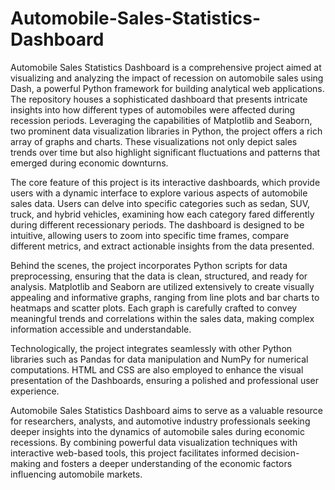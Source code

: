 # Automobile-Sales-Statistics-Dashboard
Automobile Sales Statistics Dashboard is a comprehensive project aimed at visualizing and analyzing the impact of recession on automobile sales using Dash, a powerful Python framework for building analytical web applications. The repository houses a sophisticated dashboard that presents intricate insights into how different types of automobiles were affected during recession periods. Leveraging the capabilities of Matplotlib and Seaborn, two prominent data visualization libraries in Python, the project offers a rich array of graphs and charts. These visualizations not only depict sales trends over time but also highlight significant fluctuations and patterns that emerged during economic downturns.

The core feature of this project is its interactive dashboards, which provide users with a dynamic interface to explore various aspects of automobile sales data. Users can delve into specific categories such as sedan, SUV, truck, and hybrid vehicles, examining how each category fared differently during different recessionary periods. The dashboard is designed to be intuitive, allowing users to zoom into specific time frames, compare different metrics, and extract actionable insights from the data presented.

Behind the scenes, the project incorporates Python scripts for data preprocessing, ensuring that the data is clean, structured, and ready for analysis. Matplotlib and Seaborn are utilized extensively to create visually appealing and informative graphs, ranging from line plots and bar charts to heatmaps and scatter plots. Each graph is carefully crafted to convey meaningful trends and correlations within the sales data, making complex information accessible and understandable.

Technologically, the project integrates seamlessly with other Python libraries such as Pandas for data manipulation and NumPy for numerical computations. HTML and CSS are also employed to enhance the visual presentation of the Dashboards, ensuring a polished and professional user experience.

Automobile Sales Statistics Dashboard aims to serve as a valuable resource for researchers, analysts, and automotive industry professionals seeking deeper insights into the dynamics of automobile sales during economic recessions. By combining powerful data visualization techniques with interactive web-based tools, this project facilitates informed decision-making and fosters a deeper understanding of the economic factors influencing automobile markets.
